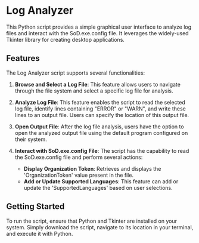 # Log Analyzer

This Python script provides a simple graphical user interface to analyze log files and interact with the SoD.exe.config file. It leverages the widely-used Tkinter library for creating desktop applications.

## Features

The Log Analyzer script supports several functionalities:

1. **Browse and Select a Log File**: This feature allows users to navigate through the file system and select a specific log file for analysis.

2. **Analyze Log File**: This feature enables the script to read the selected log file, identify lines containing "ERROR" or "WARN", and write these lines to an output file. Users can specify the location of this output file.

3. **Open Output File**: After the log file analysis, users have the option to open the analyzed output file using the default program configured on their system.

4. **Interact with SoD.exe.config File**: The script has the capability to read the SoD.exe.config file and perform several actions:
    - **Display Organization Token**: Retrieves and displays the 'OrganizationToken' value present in the file.
    - **Add or Update Supported Languages**: This feature can add or update the 'SupportedLanguages' based on user selections.

## Getting Started

To run the script, ensure that Python and Tkinter are installed on your system. Simply download the script, navigate to its location in your terminal, and execute it with Python.
